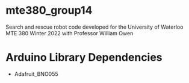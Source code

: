 # mte380_group14
Search and rescue robot code developed for the University of Waterloo MTE 380 Winter 2022 with Professor William Owen

# Arduino Library Dependencies
- Adafruit_BNO055
